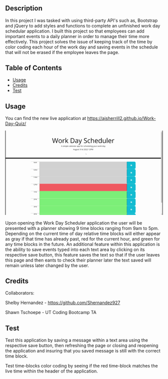 # <Work-Day-Schedular>

## Description

In this project I was tasked with using third-party API's such as, Bootstrap and jQuery to add styles and functions to complete an unfinished work day schedular application. I built this project so that employees can add important events to a daily planner in order to manage their time more effectively. This project solves the issue of keeping track of the time by color coding each hour of the work day and saving events in the schedule that will not be erased if the employee leaves the page. 

## Table of Contents

- [Usage](#usage)
- [Credits](#credits)
- [Test](#test)

## Usage

You can find the new live application at https://ajsherrill2.github.io/Work-Day-Quiz/

<img src=".\assets\images\Work-Day-Scheduler.gif">

Upon opening the Work Day Scheduler application the user will be presented with a planner showing 9 time blocks ranging from 9am to 5pm. Depending on the current time of day relative time blocks will either appear as gray if that time has already past, red for the current hour, and green for any time blocks in the future. An additional  feature within this application is the ability to save events typed into each text area by clicking on its respective save button, this feature saves the text so that if the user leaves this page and then eants to check their planner later the text saved will remain unless later changed by the user.

## Credits

Collaborators:

Shelby Hernandez - https://github.com/Shernandez927

Shawn Tschoepe - UT Coding Bootcamp TA

## Test

Test this application by saving a message within a text area using the respective save button, then refreshing the page or closing and reopening the application and insuring that you saved message is still with the correct time block.

Test time-blocks color coding by seeing if the red time-block matches the live time within the header of the application.